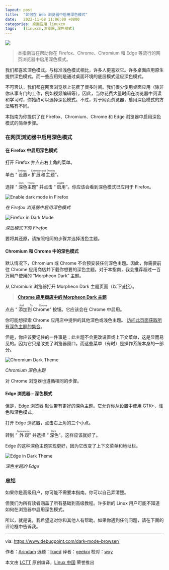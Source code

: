```yaml
---
layout: post
title:	"如何在 Web 浏览器中启用深色模式"
date:	2022-11-08 11:06:00 +0800 
categories:	桌面应用 linuxcn 
tags:	[linuxcn,浏览器,深色模式]
---
```



![](/Asserts/Images//attachment/album/202211/08/110615dax28a8fhx13hxhi.jpg)



> 
> 本指南旨在帮助你在 Firefox、Chrome、Chromium 和 Edge 等流行的网页浏览器中启用深色模式。
> 
> 
> 


我们都喜欢深色模式。与标准浅色模式相比，许多人更喜欢它。许多桌面应用原生提供深色模式，而一些应用则是通过桌面环境的底层模式适应深色模式。


不可否认，我们都在网页浏览器上花费了很多时间。我们很少使用桌面应用（除非你从事专门的工作，例如视频编辑等）。因此，当你花费大量时间在浏览器中阅读和学习时，你始终可以选择深色模式。不过，对于网页浏览器，启用深色模式的方法略有不同。


本指南为你提供了在 Firefox、Chromium、Chrome 和 Edge 浏览器中启用深色模式的简单步骤。


### 在网页浏览器中启用深色模式


#### 在 Firefox 中启用深色模式


打开 Firefox 并点击右上角的菜单。


单击 “<ruby> 设置 <rt>  Settings </rt></ruby> > <ruby> 扩展和主题 <rt>  Extension and Themes </rt></ruby>”。


选择 “<ruby> 深色主题 <rt>  Dark Theme </rt></ruby>” 并点击 “<ruby> 启用 <rt>  enable </rt></ruby>”。你应该会看到深色模式已应用于 Firefox。


![Enable dark mode in Firefox](/Asserts/Images//attachment/album/202211/08/110810neemc77dz6bd6c71.jpg)


*在 Firefox 浏览器中启用深色模式*


![Firefox in Dark Mode](/Asserts/Images//attachment/album/202211/08/110817k1zx1casxoz8n5nn.jpg)


*深色模式下的 Firefox*


要将其还原，请按照相同的步骤并选择浅色主题。


#### Chromium 和 Chrome 中的深色模式


默认情况下，Chromium 或 Chrome 不会预安装任何深色主题。因此，你需要前往 Chrome 应用商店并下载你想要的深色主题。对于本指南，我会推荐超过一百万用户使用的 “Morpheon Dark” 主题。


从 Chromium 浏览器打开 Morpheon Dark 主题页面（以下链接）。



> 
> **[Chrome 应用商店中的 Morpheon Dark 主题](https://chrome.google.com/webstore/detail/morpheon-dark/mafbdhjdkjnoafhfelkjpchpaepjknad?hl=en-GB)**
> 
> 
> 


点击 “<ruby> 添加到 Chrome <rt>  Add To Chrome </rt></ruby>” 按钮。它应该会在 Chrome 中启用。


你可能想探索 Chrome 应用店中提供的其他深色或浅色主题。 [访问此页面获取所有深色主题的集合](https://chrome.google.com/webstore/category/collection/dark_themes)。


但是，你应该要记住的一件事是：此主题不会更改设置或上下文菜单，这是显而易见的。因为它只是改变了浏览器窗口，而这些菜单（有时）是操作系统本身的一部分。


![Chromium Dark Theme](/Asserts/Images//attachment/album/202211/08/110824gicty6szmmphaaoe.jpg)


*Chromium 深色主题*


对 Chrome 浏览器也遵循相同的步骤。


#### Edge 浏览器 – 深色模式


但是，[Edge 浏览器](https://www.debugpoint.com/2020/10/how-to-install-edge-ubuntu-linux/) 默认带有更好的深色主题。它允许你从设置中使用 GTK+、浅色和深色模式。


打开 Edge 浏览器，点击右上角的三个小点。


转到 “<ruby> 外观 <rt>  Appearance </rt></ruby>” 并选择 “<ruby> 深色 <rt>  Dark </rt></ruby>”。这样应该就好了。


Edge 的这种深色主题实现更好，因为它改变了上下文菜单和地址栏。


![Edge in Dark Theme](/Asserts/Images//attachment/album/202211/08/110832hiqo0bl0ig0oga0a.jpg)


*深色主题的 Edge*


### 总结


如果你是高级用户，你可能不需要本指南。你可以自己弄清楚。


但我们为所有读者涵盖了所有基础到高级教程。许多新的 Linux 用户可能不知道如何在浏览器中启用深色模式。


所以，就是说，我希望这对你和其他人有帮助。如果你遇到任何问题，请在下面的评论框中告诉我。




---


via: <https://www.debugpoint.com/dark-mode-browser/>


作者：[Arindam](https://www.debugpoint.com/author/admin1/) 选题：[lkxed](https://github.com/lkxed) 译者：[geekpi](https://github.com/geekpi) 校对：[wxy](https://github.com/wxy)


本文由 [LCTT](https://github.com/LCTT/TranslateProject) 原创编译，[Linux 中国](https://linux.cn/) 荣誉推出
